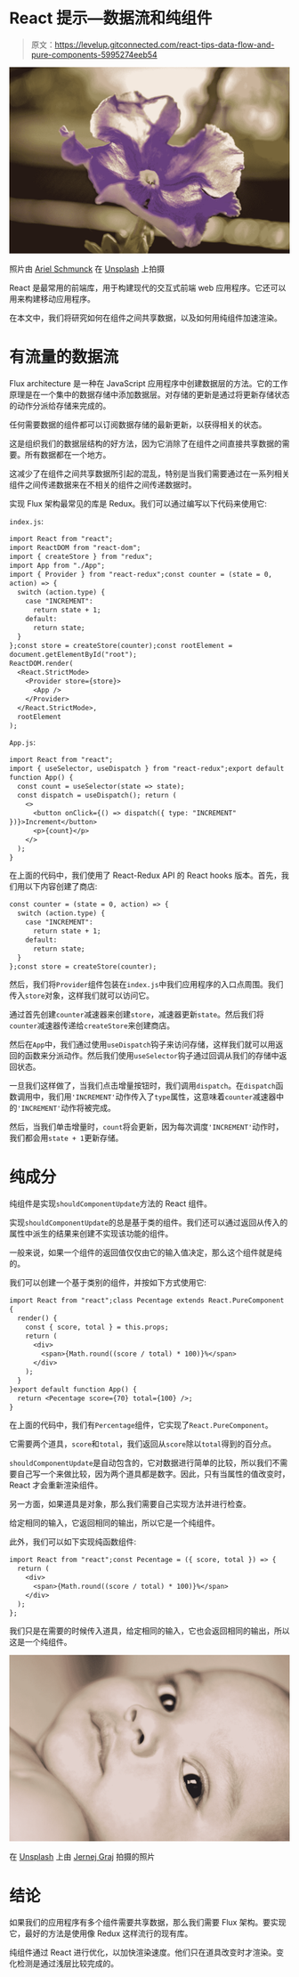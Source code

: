 # React 提示—数据流和纯组件

> 原文：<https://levelup.gitconnected.com/react-tips-data-flow-and-pure-components-5995274eeb54>

![](img/b524777d1d9cbf95bb50d80039bf54e0.png)

照片由 [Ariel Schmunck](https://unsplash.com/@chilipeper?utm_source=medium&utm_medium=referral) 在 [Unsplash](https://unsplash.com?utm_source=medium&utm_medium=referral) 上拍摄

React 是最常用的前端库，用于构建现代的交互式前端 web 应用程序。它还可以用来构建移动应用程序。

在本文中，我们将研究如何在组件之间共享数据，以及如何用纯组件加速渲染。

# 有流量的数据流

Flux architecture 是一种在 JavaScript 应用程序中创建数据层的方法。它的工作原理是在一个集中的数据存储中添加数据层。对存储的更新是通过将更新存储状态的动作分派给存储来完成的。

任何需要数据的组件都可以订阅数据存储的最新更新，以获得相关的状态。

这是组织我们的数据层结构的好方法，因为它消除了在组件之间直接共享数据的需要。所有数据都在一个地方。

这减少了在组件之间共享数据所引起的混乱，特别是当我们需要通过在一系列相关组件之间传递数据来在不相关的组件之间传递数据时。

实现 Flux 架构最常见的库是 Redux。我们可以通过编写以下代码来使用它:

`index.js`:

```
import React from "react";
import ReactDOM from "react-dom";
import { createStore } from "redux";
import App from "./App";
import { Provider } from "react-redux";const counter = (state = 0, action) => {
  switch (action.type) {
    case "INCREMENT":
      return state + 1;
    default:
      return state;
  }
};const store = createStore(counter);const rootElement = document.getElementById("root");
ReactDOM.render(
  <React.StrictMode>
    <Provider store={store}>
      <App />
    </Provider>
  </React.StrictMode>,
  rootElement
);
```

`App.js`:

```
import React from "react";
import { useSelector, useDispatch } from "react-redux";export default function App() {
  const count = useSelector(state => state);
  const dispatch = useDispatch(); return (
    <>
      <button onClick={() => dispatch({ type: "INCREMENT" })}>Increment</button>
      <p>{count}</p>
    </>
  );
}
```

在上面的代码中，我们使用了 React-Redux API 的 React hooks 版本。首先，我们用以下内容创建了商店:

```
const counter = (state = 0, action) => {
  switch (action.type) {
    case "INCREMENT":
      return state + 1;
    default:
      return state;
  }
};const store = createStore(counter);
```

然后，我们将`Provider`组件包装在`index.js`中我们应用程序的入口点周围。我们传入`store`对象，这样我们就可以访问它。

通过首先创建`counter`减速器来创建`store`，减速器更新`state`。然后我们将`counter`减速器传递给`createStore`来创建商店。

然后在`App`中，我们通过使用`useDispatch`钩子来访问存储，这样我们就可以用返回的函数来分派动作。然后我们使用`useSelector`钩子通过回调从我们的存储中返回状态。

一旦我们这样做了，当我们点击增量按钮时，我们调用`dispatch`。在`dispatch`函数调用中，我们用`'INCREMENT'`动作传入了`type`属性，这意味着`counter`减速器中的`'INCREMENT'`动作将被完成。

然后，当我们单击增量时，`count`将会更新，因为每次调度`'INCREMENT'`动作时，我们都会用`state + 1`更新存储。

# 纯成分

纯组件是实现`shouldComponentUpdate`方法的 React 组件。

实现`shouldComponentUpdate`的总是基于类的组件。我们还可以通过返回从传入的属性中派生的结果来创建不实现该功能的组件。

一般来说，如果一个组件的返回值仅仅由它的输入值决定，那么这个组件就是纯的。

我们可以创建一个基于类别的组件，并按如下方式使用它:

```
import React from "react";class Pecentage extends React.PureComponent {
  render() {
    const { score, total } = this.props;
    return (
      <div>
        <span>{Math.round((score / total) * 100)}%</span>
      </div>
    );
  }
}export default function App() {
  return <Pecentage score={70} total={100} />;
}
```

在上面的代码中，我们有`Percentage`组件，它实现了`React.PureComponent`。

它需要两个道具，`score`和`total`，我们返回从`score`除以`total`得到的百分点。

`shouldComponentUpdate`是自动包含的，它对数据进行简单的比较，所以我们不需要自己写一个来做比较，因为两个道具都是数字。因此，只有当属性的值改变时，React 才会重新渲染组件。

另一方面，如果道具是对象，那么我们需要自己实现方法并进行检查。

给定相同的输入，它返回相同的输出，所以它是一个纯组件。

此外，我们可以如下实现纯函数组件:

```
import React from "react";const Pecentage = ({ score, total }) => {
  return (
    <div>
      <span>{Math.round((score / total) * 100)}%</span>
    </div>
  );
};
```

我们只是在需要的时候传入道具，给定相同的输入，它也会返回相同的输出，所以这是一个纯组件。

![](img/8e8144385ac7db2109e2f5ea65466bcf.png)

在 [Unsplash](https://unsplash.com?utm_source=medium&utm_medium=referral) 上由 [Jernej Graj](https://unsplash.com/@jernejgraj?utm_source=medium&utm_medium=referral) 拍摄的照片

# 结论

如果我们的应用程序有多个组件需要共享数据，那么我们需要 Flux 架构。要实现它，最好的方法是使用像 Redux 这样流行的现有库。

纯组件通过 React 进行优化，以加快渲染速度。他们只在道具改变时才渲染。变化检测是通过浅层比较完成的。
